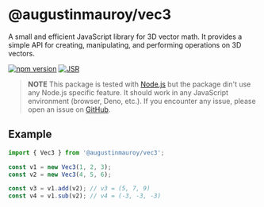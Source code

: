 # @augustinmauroy/vec3

A small and efficient JavaScript library for 3D vector math. It provides a simple API for creating, manipulating, and performing operations on 3D vectors.

[![npm version](https://img.shields.io/npm/v/@augustinmauroy/vec3.svg)](https://www.npmjs.com/package/@augustinmauroy/vec3)
[![JSR](https://jsr.io/badges/@augustinmauroy/vec3)](https://jsr.io/@augustinmauroy/vec3)

> **NOTE** This package is tested with [Node.js](https://nodejs.org/en/) but the package din't use any Node.js specific feature. It should work in any JavaScript environment (browser, Deno, etc.). If you encounter any issue, please open an issue on [GitHub](https://github.com/AugustinMauroy/vec3/issues).

## Example

```js
import { Vec3 } from '@augustinmauroy/vec3';

const v1 = new Vec3(1, 2, 3);
const v2 = new Vec3(4, 5, 6);

const v3 = v1.add(v2); // v3 = (5, 7, 9)
const v4 = v1.sub(v2); // v4 = (-3, -3, -3)
```
